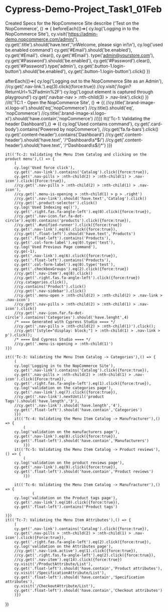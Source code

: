 # Cypress-Demo-Project_Task1_01Feb
Created Specs for the NopCommerce Site
describe ('Test on the NopCommerce', () => {
beforeEach(()=>{
    cy.log('Logging in to the NopCommerce Site'),
    cy.visit('https://admin-demo.nopcommerce.com/admin/'),
    cy.get('.title').should('have.text','\nWelcome, please sign in!\n'),
    cy.log('used be.enabled command')
    cy.get('#Email').should('be.enabled'),
    cy.get('#Email'). clear(),
    cy.get('#Email'). type('admin@yourstore.com'),
    cy.get('#Password').should('be.enabled'),
    cy.get('#Password').clear(),
    cy.get('#Password').type('admin'),
    cy.get('.button-1.login-button').should('be.enabled'),
    cy.get('.button-1.login-button').click()
})

afterEach(()=>{
    cy.log('Logging out to the NopCommerce Site as an Admin'),
    //cy.get('.nav-link.').eq(3).click({force:true})
    //cy.visit('/login?ReturnUrl=%2Fadmin%2F')
    cy.log('Logout element is captured through playground')
    cy.get('.navbar-nav > :nth-child(3) > .nav-link').click()
})
//it('TC:1 - Open the NopCommerce Site', () => {(
//cy.title('.brand-image-xl.logo-xl').should('eq','nopCommerce')
//cy.title().should('eq', 'nopCommerce')
//cy.title('.brand-image-xl.logo-xl').should('have.contain','nopCommerce')
//)})
it(('Tc-1: Validating the header Dashboard'),() => {(
    cy.log('Used contains command'),
    cy.get('.card-body').contains('Powered by nopCommerce'),
    //cy.get('fa.fa-bars').click()
    cy.get('.content-header').contains('Dashboard')
    //cy.get('.content-header').should('have.text', '/^Dashboard\s*$/')
    //cy.get('.content-header').should('have.text', '/^Dashboard\s$/)*')
)})

    it(('Tc-2: Validating the Menu Item Catalog and clicking on the product menu'),() => {
        (
        cy.log('Used force click'),
        cy.get('.nav-link').contains('Catalog').click({force:true}),
        cy.get('.nav-pills > :nth-child(2) > :nth-child(1) > .nav-icon').click({Force:true}),
        //cy.get('.nav-pills > :nth-child(2) > :nth-child(1) > .nav-icon'),
        //cy.get('.menu-is-opening > :nth-child(1) > p > .right')
        //cy.get('.nav-link').should('have.text','Catalog').click()
        //cy.get('.product-selector').click()
        cy.log('Used Indexing eq()'),
        cy.get('.right.fas.fa-angle-left').eq(0).click({force:true}),
        //cy.get('.nav-icon.far.fa-dot-circle').eq(0).contains('products').click({force:true}),
        //cy.get('.#unified-runner').click({force:true})
        cy.get('.nav-link').eq(6).click({force:true}),
        //cy.get('.float-left').should('have.text','Products')
        cy.get('.float-left').contains('Products'),
        cy.get('.col-form-label').eq(0).type('test'),
        cy.log('Used Previous Page command'),
        cy.go(-1),
        cy.get('.nav-link').eq(6).click({force:true}),
        cy.get('.float-left').contains('Products'),
        cy.get('.col-form-label').eq(0).type('test'),
        cy.get('.checkboxGroups').eq(2).click({force:true})
        //cy.get('.nav-item').eq(8).click()
        //cy.get('.right.fas.fa-angle-left').click({force:true})
        //cy.catagories.click(),
        //cy.contains('Product').click()
        //cy.get('.nav-sidebar').click()
        //cy.get('.menu-open > :nth-child(2) > :nth-child(2) > .nav-link > .nav-icon')
        //cy.get('.nav-pills > :nth-child(2) > :nth-child(1) > .nav-icon').click()
        //cy.get('.nav-icon.far.fa-dot-circle').contains('Categories').should('have.lenght',4)
        /* ==== Generated with Cypress Studio ==== */
        //cy.get('.nav-pills > :nth-child(2) > :nth-child(1)').click();
        //cy.get('[style="display: block;"] > :nth-child(1) > .nav-link > p').click();
        /* ==== End Cypress Studio ==== */
        //cy.get('.menu-is-opening > :nth-child(1)')
    )})

    it(('Tc-3: Validating the Menu Item Catalog -> Categories'),() => {
        (
        cy.log('Logging in to the NopCommerce Site'),
        cy.get('.nav-link').contains('Catalog').click({force:true}),
        cy.get('.nav-pills > :nth-child(2) > :nth-child(1) > .nav-icon').click({Force:true}),
        cy.get('.right.fas.fa-angle-left').eq(1).click({force:true}),
        cy.log('validation on the categories page'),
        cy.get('.nav-link').eq(7).click({force:true}),
        //cy.get('.nav-link').nextUntil('product Tags').should('have.length','3'),
        //cy.get('.nav-link').should('have.length','4'),
        cy.get('.float-left').should('have.contain','Categories')
        )})
        it(('Tc-4: Validating the Menu Item Catalog -> Manufracturer'),() => {
            (
        cy.log('validation on the manufacturers page'),
        cy.get('.nav-link').eq(8).click({force:true}),
        cy.get('.float-left').should('have.contain','Manufacturers')
            )})
        it(('Tc-5: Validating the Menu Item Catalog -> Product reviews'),() => {
            (
        cy.log('validation on the product reviews page'),
        cy.get('.nav-link').eq(9).click({force:true}),
        cy.get('.float-left').should('have.contain','Product reviews')
            )})

        it(('Tc-6: Validating the Menu Item Catalog -> Manufracturer'),() => {
                (
        cy.log('validation on the Product tags page'),
        cy.get('.nav-link').eq(10).click({force:true}),
        cy.get('.float-left').contains('Product tags')
 
    )}) 
    it(('Tc-7: Validating the Menu Item Attributes'),() => {
        (
        cy.get('.nav-link').contains('Catalog').click({force:true}),
        cy.get('.nav-pills > :nth-child(2) > :nth-child(1) > .nav-icon').click({Force:true}),
        cy.get('.right.fas.fa-angle-left').eq(2).click({force:true}),
        cy.log('validation on the Attributes page'),
        //cy.get('.nav-link.active').eq(1).click({force:true}),
        //cy.get('.right.fas.fa-angle-left').eq(2).click({force:true}),
        //cy.get('.nav-item').eq(14).click({force:true})
        cy.visit('/ProductAttribute/List'),
        cy.get('.float-left').should('have.contain','Product attributes'),
        cy.visit('/SpecificationAttribute/List'),
        cy.get('.float-left').should('have.contain','Specification attributes'),
        cy.visit('/CheckoutAttribute/List'),
        cy.get('.float-left').should('have.contain','Checkout attributes')  
        )})
})



